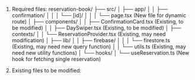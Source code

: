 
1. Required files:
reservation-book/
├── src/
│   ├── app/
│   │   ├── confirmation/
│   │   │   └── [id]/
│   │   │       └── page.tsx  (New file for dynamic route)
│   ├── components/
│   │   ├── ConfirmationCard.tsx  (Existing, to be modified)
│   │   ├── DaySwiper.tsx  (Existing, to be modified)
│   ├── contexts/
│   │   └── ReservationProvider.tsx  (Existing, may need modification)
│   ├── lib/
│   │   ├── firebase/
│   │   │   └── firestore.ts  (Existing, may need new query function)
│   │   └── utils.ts  (Existing, may need new utility functions)
│   └── hooks/
│       └── useReservation.ts  (New hook for fetching single reservation)

2. Existing files to be modified: